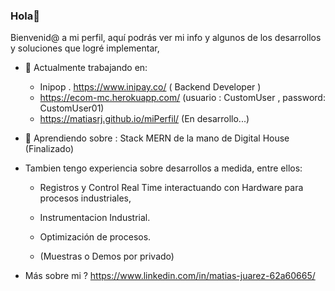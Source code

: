 ### Hola👋

<!--
**matiasrj/matiasrj** is a ✨ _special_ ✨ repository because its `README.md` (this file) appears on your GitHub profile.

Here are some ideas to get you started:

- 🔭 I’m currently working on ...
- 🌱 I’m currently learning ...
- 👯 I’m looking to collaborate on ...
- 🤔 I’m looking for help with ...
- 💬 Ask me about ...
- 📫 How to reach me: ...
- 😄 Pronouns: ...
- ⚡ Fun fact: ...
-->

Bienvenid@ a mi perfil, aquí podrás ver mi info y algunos de los desarrollos y soluciones que logré implementar, 

- 🔭 Actualmente trabajando en:  
    * Inipop .  https://www.inipay.co/ ( Backend Developer )
    * https://ecom-mc.herokuapp.com/     (usuario :   CustomUser  , password: CustomUser01)
    * https://matiasrj.github.io/miPerfil/   (En desarrollo...)
- 🌱 Aprendiendo sobre : Stack MERN de la mano de Digital House (Finalizado)

 - Tambien tengo experiencia sobre desarrollos a medida, entre ellos:
   * Registros y Control Real Time interactuando con Hardware para procesos industriales,
   * Instrumentacion Industrial.
   * Optimización de procesos.

   * (Muestras o Demos por privado)



- Más sobre mi ? https://www.linkedin.com/in/matias-juarez-62a60665/

